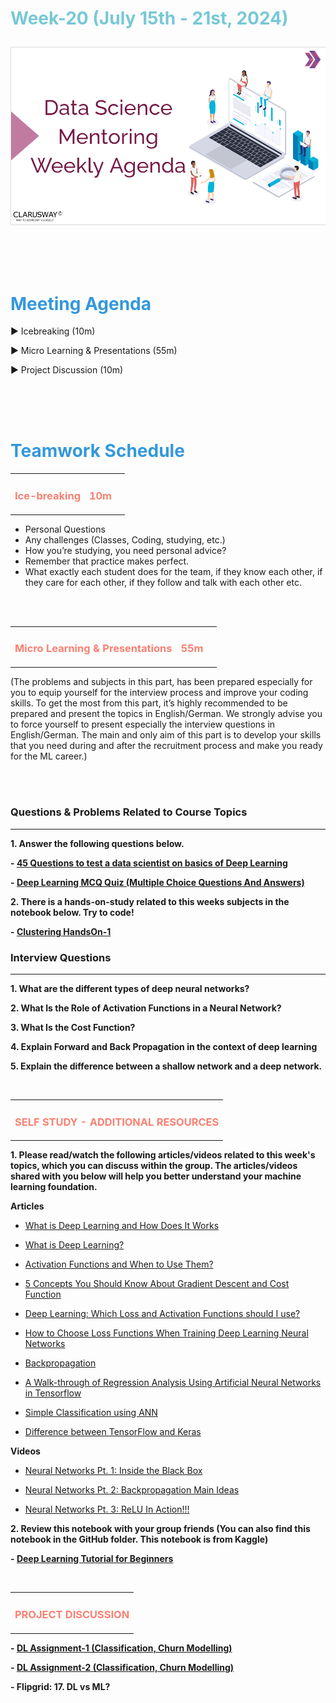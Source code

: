 <h1><strong><span style="color: #77C8D5;">Week-20 (July 15th - 21st, 2024)</strong></span>


![logo](ds_agenda_logo.png)

<br>


<h1><strong><span style="color: #3498DB;">Meeting Agenda</strong></h1></span>

<span class="c16 c30">▶ </span><span
class="c42 c82">Icebreaking (10m)</span><span class="c16 c23"> </span>

<span class="c16 c30">▶ </span><span
class="c42 c82">Micro Learning & Presentations (55m)</span><span class="c46 c42 c48"> </span>


<span class="c30">▶ </span><span class="c46 c48 c42">Project Discussion (10m)</span>

<br>
<br>
<br>

<div style="page-break-after: always;"></div>

<h1><strong><span style="color: #3498DB;">Teamwork Schedule</strong></h1></span>

<table style= "width:100%;">
                <tr>
                <td style="color: #FA8072; text-align:left "><h3><strong><p>Ice-breaking</td>
                <td style="color: #FA8072; text-align:right;"><h3><strong><p>10m</p><td>                </tr>
</table>

- Personal Questions 
- Any challenges (Classes, Coding, studying, etc.) 
- How you’re studying, you need personal advice? 
- Remember that practice makes perfect. 
- What exactly each student does for the team, if they know each other, if they care for each other, if they follow and talk with each other etc. 

<br>
<br>

<table style= "width:100%;">
                <tr>
                <td style="color: #FA8072; text-align:left "><h3><strong><p>Micro Learning & Presentations</td>
                <td style="color: #FA8072; text-align:right;"><h3><strong><p>55m</p><td>                </tr>
</table>
(The problems and subjects in this part, has been prepared especially for you to equip yourself for the interview process and improve your coding skills. 
To get the most from this part, it’s highly recommended to be prepared and present the topics in English/German.
We strongly advise you to force yourself to present especially the interview questions in English/German. 
The main and only aim of this part is to develop your skills that you need during and after the recruitment process and make you ready for the ML career.)



<br><br>
<h3><strong>Questions & Problems Related to Course Topics</strong></h4>
<hr>



**1. Answer the following questions below.**

   **- [45 Questions to test a data scientist on basics of Deep Learning](https://www.analyticsvidhya.com/blog/2017/01/must-know-questions-deep-learning/)**

   **- [Deep Learning MCQ Quiz (Multiple Choice Questions And Answers)](https://tutorialslink.com/mcq-quiz/deep-learning-mcq-quiz-multiple-choice-questions-and-answers?page=1)**


**2. There is a hands-on-study related to this weeks subjects in the notebook below. Try to code!**

   **- [Clustering HandsOn-1](https://github.com/clarusway/DS-DE0824-TR-ML-Students/blob/main/2-%20Weekly%20Agendas/ML-5%20Agenda/Clustering%20HandsOn-1_Student.ipynb)**

              
                  
<h3><strong>Interview Questions</strong></h4>
<hr>



**1. What are the different types of deep neural networks?**

**2. What Is the Role of Activation Functions in a Neural Network?**

**3. What Is the Cost Function?**
      
**4. Explain Forward and Back Propagation in the context of deep learning**

**5. Explain the difference between a shallow network and a deep network.**


<br>


<table style= "width:100%;">
                <tr>
                <td style="color: #FA8072; text-align:left "><h3><strong><p>SELF STUDY - ADDITIONAL RESOURCES</td>
                </tr>
</table>



**1. Please read/watch the following articles/videos related to this week's topics, which you can discuss within the group. The articles/videos shared with you below will help you better understand your machine learning foundation.**

   **Articles**

   - [What is Deep Learning and How Does It Works](https://www.simplilearn.com/tutorials/deep-learning-tutorial/what-is-deep-learning)

   - [What is Deep Learning?](https://machinelearningmastery.com/what-is-deep-learning/)

   - [Activation Functions and When to Use Them?](https://www.analyticsvidhya.com/blog/2020/01/fundamentals-deep-learning-activation-functions-when-to-use-them/)

   - [5 Concepts You Should Know About Gradient Descent and Cost Function](https://www.kdnuggets.com/2020/05/5-concepts-gradient-descent-cost-function.html)

   - [Deep Learning: Which Loss and Activation Functions should I use?](https://towardsdatascience.com/deep-learning-which-loss-and-activation-functions-should-i-use-ac02f1c56aa8)

   - [How to Choose Loss Functions When Training Deep Learning Neural Networks](https://machinelearningmastery.com/how-to-choose-loss-functions-when-training-deep-learning-neural-networks/)
  
   - [Backpropagation](https://medium.com/@jorgesleonel/backpropagation-cc81e9c772fd)
  
   - [A Walk-through of Regression Analysis Using Artificial Neural Networks in Tensorflow](https://www.analyticsvidhya.com/blog/2021/08/a-walk-through-of-regression-analysis-using-artificial-neural-networks-in-tensorflow/)

   - [Simple Classification using ANN](https://medium.com/@ibtissam.makdoun/simple-classification-using-ann-436c896e15cc) 
                
   - [Difference between TensorFlow and Keras](https://www.geeksforgeeks.org/difference-between-tensorflow-and-keras/)

   **Videos**

   - [Neural Networks Pt. 1: Inside the Black Box](https://www.youtube.com/watch?v=CqOfi41LfDw&list=PLblh5JKOoLUIxGDQs4LFFD--41Vzf-ME1&index=2)

   - [Neural Networks Pt. 2: Backpropagation Main Ideas](https://www.youtube.com/watch?v=IN2XmBhILt4&list=PLblh5JKOoLUIxGDQs4LFFD--41Vzf-ME1&index=5)

   - [Neural Networks Pt. 3: ReLU In Action!!!](https://www.youtube.com/watch?v=68BZ5f7P94E&list=PLblh5JKOoLUIxGDQs4LFFD--41Vzf-ME1&index=8)

**2. Review this notebook with your group friends (You can also find this notebook in the GitHub folder. This notebook is from Kaggle)**
  
   **- [Deep Learning Tutorial for Beginners](https://www.kaggle.com/code/kanncaa1/deep-learning-tutorial-for-beginners)**

<br>

<table style= "width:100%;">
                <tr>
                <td style="color: #FA8072; text-align:left "><h3><strong><p>PROJECT DISCUSSION</td>
                </tr>
                
</table>


**- [DL Assignment-1 (Classification, Churn Modelling)]()** <br>

**- [DL Assignment-2 (Classification, Churn Modelling)]()** <br>

**- Flipgrid: 17. DL vs ML?**
